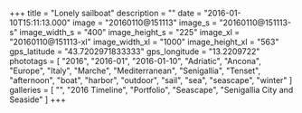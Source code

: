 +++
title = "Lonely sailboat"
description = ""
date = "2016-01-10T15:11:13.000"
image = "20160110@151113"
image_s = "20160110@151113-s"
image_width_s = "400"
image_height_s = "225"
image_xl = "20160110@151113-xl"
image_width_xl = "1000"
image_height_xl = "563"
gps_latitude = "43.7202971833333"
gps_longitude = "13.2209722"
phototags = [ "2016", "2016-01", "2016-01-10", "Adriatic", "Ancona", "Europe", "Italy", "Marche", "Mediterranean", "Senigallia", "Tenset", "afternoon", "boat", "harbor", "outdoor", "sail", "sea", "seascape", "winter" ]
galleries = [ "", "2016 Timeline", "Portfolio", "Seascape", "Senigallia City and Seaside" ]
+++
